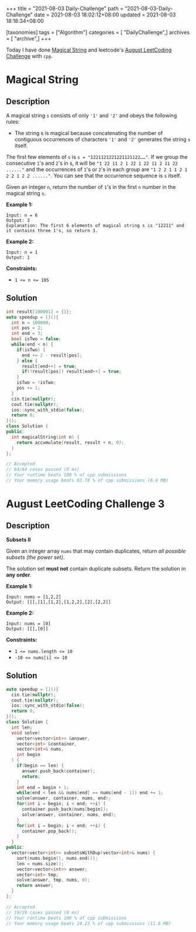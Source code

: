 +++
title = "2021-08-03 Daily-Challenge"
path = "2021-08-03-Daily-Challenge"
date = 2021-08-03 18:02:12+08:00
updated = 2021-08-03 18:18:34+08:00

[taxonomies]
tags = ["Algorithm"]
categories = [ "DailyChallenge",]
archives = [ "archive",]
+++

Today I have done [Magical String](https://leetcode.com/problems/magical-string/description/) and leetcode's [August LeetCoding Challenge](https://leetcode.com/explore/challenge/card/august-leetcoding-challenge-2021/613/week-1-august-1st-august-7th/3837/) with `cpp`.

<!-- more -->

# Magical String

## Description

A magical string `s` consists of only `'1'` and `'2'` and obeys the following rules:

- The string s is magical because concatenating the number of contiguous occurrences of characters `'1'` and `'2'` generates the string `s` itself.

The first few elements of `s` is `s = "1221121221221121122……"`. If we group the consecutive `1`'s and `2`'s in s, it will be `"1 22 11 2 1 22 1 22 11 2 11 22 ......"` and the occurrences of `1`'s or `2`'s in each group are `"1 2 2 1 1 2 1 2 2 1 2 2 ......"`. You can see that the occurrence sequence is `s` itself.

Given an integer `n`, return the number of `1`'s in the first `n` number in the magical string `s`.

 

**Example 1:**

```
Input: n = 6
Output: 3
Explanation: The first 6 elements of magical string s is "12211" and it contains three 1's, so return 3.
```

**Example 2:**

```
Input: n = 1
Output: 1
```

 

**Constraints:**

- `1 <= n <= 105`

## Solution

``` cpp
int result[100001] = {1};
auto speedup = [](){
  int n = 100000;
  int pos = 2;
  int end = 3;
  bool isTwo = false;
  while(end < n) {
    if(isTwo) {
      end += 2 - result[pos];
    } else {
      result[end++] = true;
      if(!result[pos]) result[end++] = true;
    }
    isTwo = !isTwo;
    pos += 1;
  }
  cin.tie(nullptr);
  cout.tie(nullptr);
  ios::sync_with_stdio(false);
  return 0;
}();
class Solution {
public:
  int magicalString(int n) {
    return accumulate(result, result + n, 0);
  }
};

// Accepted
// 64/64 cases passed (0 ms)
// Your runtime beats 100 % of cpp submissions
// Your memory usage beats 82.78 % of cpp submissions (6.6 MB)
```

# August LeetCoding Challenge 3

## Description

**Subsets II**

Given an integer array `nums` that may contain duplicates, return *all possible subsets (the power set)*.

The solution set **must not** contain duplicate subsets. Return the solution in **any order**.

 

**Example 1:**

```
Input: nums = [1,2,2]
Output: [[],[1],[1,2],[1,2,2],[2],[2,2]]
```

**Example 2:**

```
Input: nums = [0]
Output: [[],[0]]
```

 

**Constraints:**

- `1 <= nums.length <= 10`
- `-10 <= nums[i] <= 10`


## Solution

``` cpp
auto speedup = [](){
  cin.tie(nullptr);
  cout.tie(nullptr);
  ios::sync_with_stdio(false);
  return 0;
}();
class Solution {
  int len;
  void solve(
    vector<vector<int>> &answer,
    vector<int> &container,
    vector<int>& nums,
    int begin
  ) {
    if(begin == len) {
      answer.push_back(container);
      return;
    }
    int end = begin + 1;
    while(end < len && nums[end] == nums[end - 1]) end += 1;
    solve(answer, container, nums, end);
    for(int i = begin; i < end; ++i) {
      container.push_back(nums[begin]);
      solve(answer, container, nums, end);
    }
    for(int i = begin; i < end; ++i) {
      container.pop_back();
    }
  }
public:
  vector<vector<int>> subsetsWithDup(vector<int>& nums) {
    sort(nums.begin(), nums.end());
    len = nums.size();
    vector<vector<int>> answer;
    vector<int> tmp;
    solve(answer, tmp, nums, 0);
    return answer;
  }
};

// Accepted
// 19/19 cases passed (0 ms)
// Your runtime beats 100 % of cpp submissions
// Your memory usage beats 24.23 % of cpp submissions (11.6 MB)
```